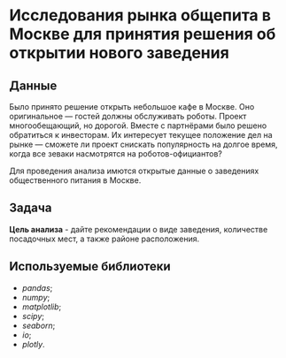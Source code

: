 # Исследования рынка общепита в Москве для принятия решения об открытии нового заведения

## Данные

Было принято решение открыть небольшое кафе в Москве. Оно оригинальное — гостей должны обслуживать роботы. Проект многообещающий, но дорогой. Вместе с партнёрами было решено обратиться к инвесторам. Их интересует текущее положение дел на рынке — сможете ли проект снискать популярность на долгое время, когда все зеваки насмотрятся на роботов-официантов?

Для проведения анализа имются открытые данные о заведениях общественного питания в Москве.

## Задача

**Цель анализа** - дайте рекомендации о виде заведения, количестве посадочных мест, а также районе расположения.

## Используемые библиотеки

* *pandas*;
* *numpy*;
* *matplotlib*;
* *scipy*;
* *seaborn*;
* *io*;
* *plotly*.


